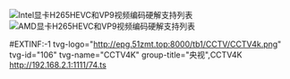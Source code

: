 ![Intel显卡H265HEVC和VP9视频编码硬解支持列表](https://user-images.githubusercontent.com/48859414/214846090-0bdcc5c3-b768-40d7-ac9f-ab449bb5e312.png)
![AMD显卡H265HEVC和VP9视频编码硬解支持列表](https://user-images.githubusercontent.com/48859414/214846123-5be2f961-956c-4f9b-8a87-91a7a00ad0aa.png)

#EXTINF:-1 tvg-logo="http://epg.51zmt.top:8000/tb1/CCTV/CCTV4k.png" tvg-id="106" tvg-name="CCTV4K" group-title="央视",CCTV4K
http://192.168.2.1:1111/74.ts

